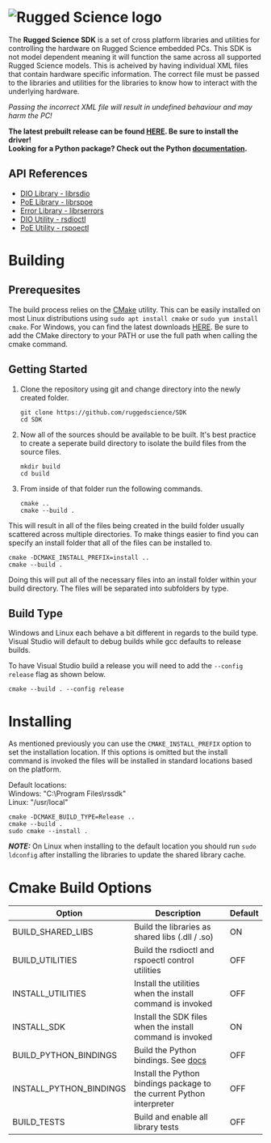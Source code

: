 # ![Rugged Science logo](https://www.ruggedscience.com/sites/default/files/RuggedScienceLogo.png)

The **Rugged Science SDK** is a set of cross platform libraries and utilities for controlling the hardware on Rugged Science embedded PCs. This SDK is not model dependent meaning it will function the same across all supported Rugged Science models. This is acheived by having individual XML files that contain hardware specific information. The correct file must be passed to the libraries and utilities for the libraries to know how to interact with the underlying hardware. 

*Passing the incorrect XML file will result in undefined behaviour and may harm the PC!*

**The latest prebuilt release can be found [HERE](https://github.com/ruggedscience/SDK/releases/latest). Be sure to install the driver!**  
**Looking for a Python package? Check out the Python [documentation](/extras/python/README.md).**

## API References
* [DIO Library - librsdio](./librsdio.md)
* [PoE Library - librspoe](./librspoe.md)
* [Error Library - librserrors](./errors.md)
* [DIO Utility - rsdioctl](./rsdioctl.md)
* [PoE Utility - rspoectl](./rspoectl.md)

# Building

## Prerequesites
The build process relies on the [CMake](https://cmake.org/) utility. This can be easily installed on most Linux distributions using `sudo apt install cmake` or `sudo yum install cmake`. For Windows, you can find the latest downloads [HERE](https://cmake.org/download/). Be sure to add the CMake directory to your PATH or use the full path when calling the cmake command. 

## Getting Started


1) Clone the repository using git and change directory into the newly created folder.
    ```console
    git clone https://github.com/ruggedscience/SDK
    cd SDK
    ```

2) Now all of the sources should be available to be built. It's best practice to create a seperate build directory to isolate the build files from the source files.
    ```console
    mkdir build
    cd build
    ```

3) From inside of that folder run the following commands.
    ```console
    cmake ..
    cmake --build .
    ```

This will result in all of the files being created in the build folder usually scattered across multiple directories. To make things easier to find you can specify an install folder that all of the files can be installed to.

```console
cmake -DCMAKE_INSTALL_PREFIX=install ..
cmake --build .
```

Doing this will put all of the necessary files into an install folder within your build directory. The files will be separated into subfolders by type.


## Build Type
Windows and Linux each behave a bit different in regards to the build type. Visual Studio will default to debug builds while gcc defaults to release builds.

To have Visual Studio build a release you will need to add the `--config release` flag as shown below.

```console
cmake --build . --config release
```

# Installing
As mentioned previously you can use the `CMAKE_INSTALL_PREFIX` option to set the installation location. If this options is omitted but the install command is invoked the files will be installed in standard locations based on the platform. 

Default locations:  
Windows: "C:\Program Files\rssdk\"  
Linux: "/usr/local"

```console
cmake -DCMAKE_BUILD_TYPE=Release ..
cmake --build .
sudo cmake --install .
```

***NOTE:*** On Linux when installing to the default location you should run `sudo ldconfig` after installing the libraries to update the shared library cache.

# Cmake Build Options
| Option                    | Description                                                           |Default|
|---------------------------|-----------------------------------------------------------------------|-------|
| BUILD_SHARED_LIBS         | Build the libraries as shared libs (.dll / .so)                       | ON    |
| BUILD_UTILITIES           | Build the rsdioctl and rspoectl control utilities                     | OFF   |
| INSTALL_UTILITIES         | Install the utilities when the install command is invoked             | OFF   |
| INSTALL_SDK               | Install the SDK files when the install command is invoked             | ON    |
| BUILD_PYTHON_BINDINGS     | Build the Python bindings. See [docs](./extras/python/README.md)      | OFF   |
| INSTALL_PYTHON_BINDINGS   | Install the Python bindings package to the current Python interpreter | OFF   |
| BUILD_TESTS               | Build and enable all library tests                                    | OFF   |